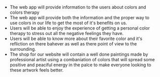 * The web app will provide information to the users about colors and colors therapy 
* The web app will provide both the information and the proper way to use colors in our life to get the most of it's benefits on us.
* Users will be able to enjoy the experience of getting a personal color therapy to stress out all the negative feelings they have. 
* Users will be able to know more about their favorite color and it's refliction on there bahever as well as there point of view to the surrounding.
* The shop for our website will contain a well done paintings made by professional artist using a combaniation of colors that will spread some positive and peaciful energy in the palce to make everyone looking to these artwork feels better.